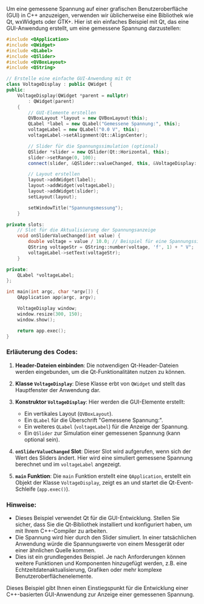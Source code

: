 Um eine gemessene Spannung auf einer grafischen Benutzeroberfläche (GUI) in C++ anzuzeigen, verwenden wir üblicherweise eine Bibliothek wie Qt, wxWidgets oder GTK+. Hier ist ein einfaches Beispiel mit Qt, das eine GUI-Anwendung erstellt, um eine gemessene Spannung darzustellen:

```cpp
#include <QApplication>
#include <QWidget>
#include <QLabel>
#include <QSlider>
#include <QVBoxLayout>
#include <QString>

// Erstelle eine einfache GUI-Anwendung mit Qt
class VoltageDisplay : public QWidget {
public:
    VoltageDisplay(QWidget *parent = nullptr)
        : QWidget(parent)
    {
        // GUI-Elemente erstellen
        QVBoxLayout *layout = new QVBoxLayout(this);
        QLabel *label = new QLabel("Gemessene Spannung:", this);
        voltageLabel = new QLabel("0.0 V", this);
        voltageLabel->setAlignment(Qt::AlignCenter);

        // Slider für die Spannungssimulation (optional)
        QSlider *slider = new QSlider(Qt::Horizontal, this);
        slider->setRange(0, 100);
        connect(slider, &QSlider::valueChanged, this, &VoltageDisplay::onSliderValueChanged);

        // Layout erstellen
        layout->addWidget(label);
        layout->addWidget(voltageLabel);
        layout->addWidget(slider);
        setLayout(layout);

        setWindowTitle("Spannungsmessung");
    }

private slots:
    // Slot für die Aktualisierung der Spannungsanzeige
    void onSliderValueChanged(int value) {
        double voltage = value / 10.0; // Beispiel für eine Spannungssimulation
        QString voltageStr = QString::number(voltage, 'f', 1) + " V";
        voltageLabel->setText(voltageStr);
    }

private:
    QLabel *voltageLabel;
};

int main(int argc, char *argv[]) {
    QApplication app(argc, argv);

    VoltageDisplay window;
    window.resize(300, 150);
    window.show();

    return app.exec();
}
```

### Erläuterung des Codes:

1. **Header-Dateien einbinden**: Die notwendigen Qt-Header-Dateien werden eingebunden, um die Qt-Funktionalitäten nutzen zu können.

2. **Klasse `VoltageDisplay`**: Diese Klasse erbt von `QWidget` und stellt das Hauptfenster der Anwendung dar.

3. **Konstruktor `VoltageDisplay`**: Hier werden die GUI-Elemente erstellt:

   - Ein vertikales Layout (`QVBoxLayout`).
   - Ein `QLabel` für die Überschrift "Gemessene Spannung:".
   - Ein weiteres `QLabel` (`voltageLabel`) für die Anzeige der Spannung.
   - Ein `QSlider` zur Simulation einer gemessenen Spannung (kann optional sein).

4. **`onSliderValueChanged` Slot**: Dieser Slot wird aufgerufen, wenn sich der Wert des Sliders ändert. Hier wird eine simuliert gemessene Spannung berechnet und im `voltageLabel` angezeigt.

5. **`main` Funktion**: Die `main` Funktion erstellt eine `QApplication`, erstellt ein Objekt der Klasse `VoltageDisplay`, zeigt es an und startet die Qt-Event-Schleife (`app.exec()`).

### Hinweise:

- Dieses Beispiel verwendet Qt für die GUI-Entwicklung. Stellen Sie sicher, dass Sie die Qt-Bibliothek installiert und konfiguriert haben, um mit Ihrem C++-Compiler zu arbeiten.
- Die Spannung wird hier durch den Slider simuliert. In einer tatsächlichen Anwendung würde die Spannungswerte von einem Messgerät oder einer ähnlichen Quelle kommen.
- Dies ist ein grundlegendes Beispiel. Je nach Anforderungen können weitere Funktionen und Komponenten hinzugefügt werden, z.B. eine Echtzeitdatenaktualisierung, Grafiken oder mehr komplexe Benutzeroberflächenelemente.

Dieses Beispiel gibt Ihnen einen Einstiegspunkt für die Entwicklung einer C++-basierten GUI-Anwendung zur Anzeige einer gemessenen Spannung.
